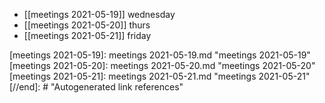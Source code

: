 - [[meetings 2021-05-19]] wednesday
- [[meetings 2021-05-20]] thurs
- [[meetings 2021-05-21]] friday

[//begin]: # "Autogenerated link references for markdown compatibility"
[meetings 2021-05-19]: meetings 2021-05-19.md "meetings 2021-05-19"
[meetings 2021-05-20]: meetings 2021-05-20.md "meetings 2021-05-20"
[meetings 2021-05-21]: meetings 2021-05-21.md "meetings 2021-05-21"
[//end]: # "Autogenerated link references"